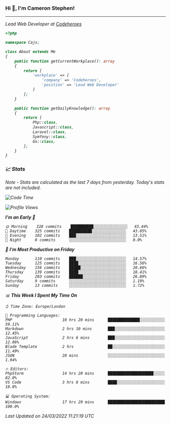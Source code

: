 ### Hi 👋, I'm Cameron Stephen!
<hr>
<p><em>Lead Web Developer at <a href="https://codeheroes.co.uk">Codeheroes</a></p>


```php
<?php

namespace Cajs;

class About extends Me
{
    public function getCurrentWorkplace(): array
    {
        return [
            'workplace' => [
                'company' => 'Codeheroes',
                'position' => 'Lead Web Developer'
            ]
        ];
    }

    public function getDailyKnowledge(): array
    {
        return [
            Php::class,
            Javascript::class,
            Laravel::class,
            Symfony::class,
            Go::class,
        ];
    }
}
```

### 📈 Stats
<p><em>Note - Stats are calculated as the last 7 days from yesterday. Today's stats are not included.</em></p>


<!--START_SECTION:waka-->
![Code Time](http://img.shields.io/badge/Code%20Time-2%2C754%20hrs%2034%20mins-blue)

![Profile Views](http://img.shields.io/badge/Profile%20Views-0-blue)

**I'm an Early 🐤** 

```text
🌞 Morning    328 commits    ██████████░░░░░░░░░░░░░░░   43.44% 
🌆 Daytime    325 commits    ██████████░░░░░░░░░░░░░░░   43.05% 
🌃 Evening    102 commits    ███░░░░░░░░░░░░░░░░░░░░░░   13.51% 
🌙 Night      0 commits      ░░░░░░░░░░░░░░░░░░░░░░░░░   0.0%

```
📅 **I'm Most Productive on Friday** 

```text
Monday       110 commits    ███░░░░░░░░░░░░░░░░░░░░░░   14.57% 
Tuesday      125 commits    ████░░░░░░░░░░░░░░░░░░░░░   16.56% 
Wednesday    156 commits    █████░░░░░░░░░░░░░░░░░░░░   20.66% 
Thursday     139 commits    ████░░░░░░░░░░░░░░░░░░░░░   18.41% 
Friday       203 commits    ██████░░░░░░░░░░░░░░░░░░░   26.89% 
Saturday     9 commits      ░░░░░░░░░░░░░░░░░░░░░░░░░   1.19% 
Sunday       13 commits     ░░░░░░░░░░░░░░░░░░░░░░░░░   1.72%

```


📊 **This Week I Spent My Time On** 

```text
⌚︎ Time Zone: Europe/London

💬 Programming Languages: 
PHP                      10 hrs 20 mins      ██████████████░░░░░░░░░░░   59.11% 
Markdown                 2 hrs 10 mins       ███░░░░░░░░░░░░░░░░░░░░░░   12.45% 
JavaScript               2 hrs 6 mins        ███░░░░░░░░░░░░░░░░░░░░░░   12.06% 
Blade Template           2 hrs               ██░░░░░░░░░░░░░░░░░░░░░░░   11.49% 
JSON                     20 mins             ░░░░░░░░░░░░░░░░░░░░░░░░░   1.94%

🔥 Editors: 
PhpStorm                 14 hrs 20 mins      ████████████████████░░░░░   82.0% 
VS Code                  3 hrs 8 mins        ████░░░░░░░░░░░░░░░░░░░░░   18.0%

💻 Operating System: 
Windows                  17 hrs 29 mins      █████████████████████████   100.0%

```


 Last Updated on 24/03/2022 11:21:19 UTC
<!--END_SECTION:waka-->
